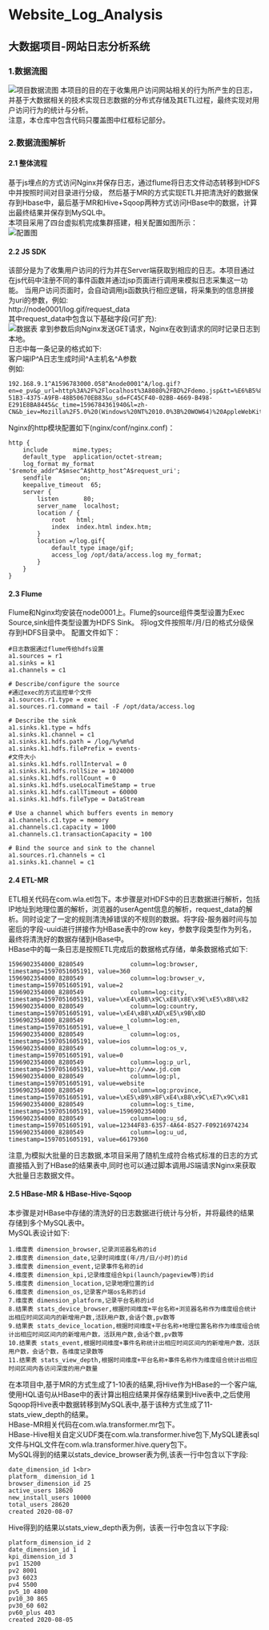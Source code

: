 # Website_Log_Analysis
## 大数据项目-网站日志分析系统
### 1.数据流图
![项目数据流图](https://github.com/liuwencong666/Website_Log_Analysis/blob/master/pics/项目数据流图.jpg) 
本项目的目的在于收集用户访问网站相关的行为所产生的日志，并基于大数据相关的技术实现日志数据的分布式存储及其ETL过程，最终实现对用户访问行为的统计与分析。<br>
注意，本仓库中包含代码只覆盖图中红框标记部分。<br>
### 2.数据流图解析
#### 2.1 整体流程<br>
基于js埋点的方式访问Nginx并保存日志，通过flume将日志文件动态转移到HDFS中并按照时间对目录进行分级，
然后基于MR的方式实现ETL并把清洗好的数据保存到Hbase中，最后基于MR和Hive+Sqoop两种方式访问HBase中的数据，计算出最终结果并保存到MySQL中。<br>
本项目采用了四台虚拟机完成集群搭建，相关配置如图所示：<br>
![配置图](https://github.com/liuwencong666/Website_Log_Analysis/blob/master/pics/配置图.jpg) 

#### 2.2 JS SDK
该部分是为了收集用户访问的行为并在Server端获取到相应的日志。本项目通过在js代码中注册不同的事件函数并通过jsp页面进行调用来模拟日志采集这一功能。
当用户访问页面时，会自动调用js函数执行相应逻辑，将采集到的信息拼接为uri的参数，例如: <br>
    http://node0001/log.gif/request_data <br>
其中request_data中包含以下基础字段(可扩充):<br>
![数据表](https://github.com/liuwencong666/Website_Log_Analysis/blob/master/pics/数据表格.jpg) 
拿到参数后向Nginx发送GET请求，Nginx在收到请求的同时记录日志到本地。<br>
日志中每一条记录的格式如下:<br>
客户端IP^A日志生成时间^A主机名^A参数<br>
例如:<br>
```
192.168.9.1^A1596783000.058^Anode0001^A/log.gif?en=e_pv&p_url=http%3A%2F%2Flocalhost%3A8080%2FBD%2Fdemo.jsp&tt=%E6%B5%8B%E8%AF%95%E9%A1%B5%E9%9D%A24&ver=1&pl=website&sdk=js&u_ud=7A6D4638-51B3-4375-A9FB-48B50670EB83&u_sd=FC45CF40-02BB-4669-B498-E291E8BA8445&c_time=1596784361940&l=zh-CN&b_iev=Mozilla%2F5.0%20(Windows%20NT%2010.0%3B%20WOW64)%20AppleWebKit%2F537.36%20(KHTML%2C%20like%20Gecko)%20Chrome%2F78.0.3904.108%20Safari%2F537.36&b_rst=1920*1080
```
Nginx的http模块配置如下(nginx/conf/nginx.conf)：
```
http {
    include       mime.types;
    default_type  application/octet-stream;
    log_format my_format '$remote_addr^A$msec^A$http_host^A$request_uri';
    sendfile        on;
    keepalive_timeout  65;
    server {
        listen       80;
        server_name  localhost;
        location / {
            root   html;
            index  index.html index.htm;
        }
        location =/log.gif{
            default_type image/gif;
            access_log /opt/data/access.log my_format;
        }
	}
}
```

#### 2.3 Flume
Flume和Nginx均安装在node0001上。Flume的source组件类型设置为Exec Source,sink组件类型设置为HDFS Sink。 将log文件按照年/月/日的格式分级保存到HDFS目录中。
配置文件如下：
```
#日志数据通过flume传给hdfs设置
a1.sources = r1
a1.sinks = k1
a1.channels = c1

# Describe/configure the source
#通过exec的方式监控单个文件
a1.sources.r1.type = exec
a1.sources.r1.command = tail -F /opt/data/access.log

# Describe the sink
a1.sinks.k1.type = hdfs
a1.sinks.k1.channel = c1
a1.sinks.k1.hdfs.path = /log/%y%m%d
a1.sinks.k1.hdfs.filePrefix = events-
#文件大小
a1.sinks.k1.hdfs.rollInterval = 0
a1.sinks.k1.hdfs.rollSize = 1024000
a1.sinks.k1.hdfs.rollCount = 0
a1.sinks.k1.hdfs.useLocalTimeStamp = true
a1.sinks.k1.hdfs.callTimeout = 60000
a1.sinks.k1.hdfs.fileType = DataStream

# Use a channel which buffers events in memory
a1.channels.c1.type = memory
a1.channels.c1.capacity = 1000
a1.channels.c1.transactionCapacity = 100

# Bind the source and sink to the channel
a1.sources.r1.channels = c1
a1.sinks.k1.channel = c1
```
#### 2.4 ETL-MR
ETL相关代码在com.wla.etl包下。本步骤是对HDFS中的日志数据进行解析，包括IP地址到地理位置的解析，浏览器的userAgent信息的解析，request_data的解析。同时设定了一定的规则清洗掉错误的不规则的数据。将字段-服务器时间与加密后的字段-uuid进行拼接作为HBase表中的row key，参数字段类型作为列名，最终将清洗好的数据存储到HBase中。<br>
HBase中的每一条日志是按照ETL完成后的数据格式存储，单条数据格式如下:<br>
```
1596902354000_8280549             column=log:browser, timestamp=1597051605191, value=360                                         
1596902354000_8280549             column=log:browser_v, timestamp=1597051605191, value=2                                         
1596902354000_8280549             column=log:city, timestamp=1597051605191, value=\xE4\xB8\x9C\xE8\x8E\x9E\xE5\xB8\x82           
1596902354000_8280549             column=log:country, timestamp=1597051605191, value=\xE4\xB8\xAD\xE5\x9B\xBD                     
1596902354000_8280549             column=log:en, timestamp=1597051605191, value=e_l                                               
1596902354000_8280549             column=log:os, timestamp=1597051605191, value=ios                                               
1596902354000_8280549             column=log:os_v, timestamp=1597051605191, value=0                                               
1596902354000_8280549             column=log:p_url, timestamp=1597051605191, value=http://www.jd.com                             
1596902354000_8280549             column=log:pl, timestamp=1597051605191, value=website                                           
1596902354000_8280549             column=log:province, timestamp=1597051605191, value=\xE5\xB9\xBF\xE4\xB8\x9C\xE7\x9C\x81       
1596902354000_8280549             column=log:s_time, timestamp=1597051605191, value=1596902354000                                 
1596902354000_8280549             column=log:u_sd, timestamp=1597051605191, value=12344F83-6357-4A64-8527-F09216974234           
1596902354000_8280549             column=log:u_ud, timestamp=1597051605191, value=66179360
```
注意,为模拟大批量的日志数据,本项目采用了随机生成符合格式标准的日志的方式直接插入到了HBase的结果表中,同时也可以通过脚本调用JS端请求Nginx来获取大批量日志数据文件。
#### 2.5 HBase-MR & HBase-Hive-Sqoop
本步骤是对HBase中存储的清洗好的日志数据进行统计与分析，并将最终的结果存储到多个MySQL表中。<br>
MySQL表设计如下:<br>
```
1.维度表 dimension_browser,记录浏览器名称的id
2.维度表 dimension_date,记录时间维度(年/月/日/小时)的id
3.维度表 dimension_event,记录事件名称的id
4.维度表 dimension_kpi,记录维度组合kpi(launch/pageview等)的id
5.维度表 dimension_location,记录地理位置的id
6.维度表 dimension_os,记录客户端os名称的id
7.维度表 dimension_platform,记录平台名称的id
8.结果表 stats_device_browser,根据时间维度+平台名称+浏览器名称作为维度组合统计出相应时间区间内的新增用户数,活跃用户数,会话个数,pv数等
9.结果表 stats_device_location,根据时间维度+平台名称+地理位置名称作为维度组合统计出相应时间区间内的新增用户数，活跃用户数,会话个数,pv数等
10.结果表 stats_event,根据时间维度+事件名称统计出相应时间区间内的新增用户数，活跃用户数，会话个数，各维度记录数等
11.结果表 stats_view_depth,根据时间维度+平台名称+事件名称作为维度组合统计出相应时间区间内各访问深度的用户数量
```
在本项目中,基于MR的方式生成了1-10表的结果,将Hive作为HBase的一个客户端,使用HQL语句从HBase中的表计算出相应结果并保存结果到Hive表中,之后使用Sqoop将Hive表中数据转移到MySQL表中,基于该种方式生成了11-stats_view_depth的结果。<br>
HBase-MR相关代码在com.wla.transformer.mr包下。<br>
HBase-Hive相关自定义UDF类在com.wla.transformer.hive包下,MySQL建表sql文件与HQL文件在com.wla.transformer.hive.query包下。<br>
MySQL得到的结果以stats_device_browser表为例,该表一行中包含以下字段:<br>
```
date_dimension_id 1<br>
platform_ dimension_id 1
browser_dimension_id 25
active_users 18620
new_install_users 10000
total_users 28620
created 2020-08-07
```
Hive得到的结果以stats_view_depth表为例，该表一行中包含以下字段:<br>
```
platform_dimension_id 2
date_dimension_id 1
kpi_dimension_id 3
pv1 15200
pv2 8001
pv3 6023
pv4 5500
pv5_10 4800
pv10_30 865
pv30_60 602
pv60_plus 403
created 2020-08-05
```





